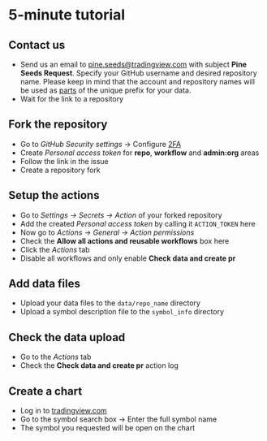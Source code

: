 [issue]: ../../issues/
[2fa]: https://github.com/settings/security
[chart]: https://tradingview.com/chart

# 5-minute tutorial

## Contact us

- Send us an email to pine.seeds@tradingview.com with subject **Pine Seeds Request**. Specify your GitHub username and desired repository name. Please keep in mind that the account and repository names will be used as [parts](README.md#Example) of the unique prefix for your data.
- Wait for the link to a repository

## Fork the repository

- Go to _GitHub Security settings_ → Configure [2FA][2fa]
- Create _Personal access token_ for __repo__, __workflow__ and __admin:org__ areas
- Follow the link in the issue
- Create a repository fork

## Setup the actions
- Go to _Settings → Secrets → Action_ of your forked repository
- Add the created _Personal access token_ by calling it `ACTION_TOKEN` here
- Now go to _Actions → General → Action permissions_
- Check the __Allow all actions and reusable workflows__ box here
- Click the _Actions_ tab
- Disable all workflows and only enable __Check data and create pr__

## Add data files

- Upload your data files to the `data/repo_name` directory
- Upload a symbol description file to the `symbol_info` directory

## Check the data upload

- Go to the _Actions_ tab
- Check the __Check data and create pr__ action log

## Create a chart

- Log in to [tradingview.com][chart]
- Go to the symbol search box → Enter the full symbol name
- The symbol you requested will be open on the chart
